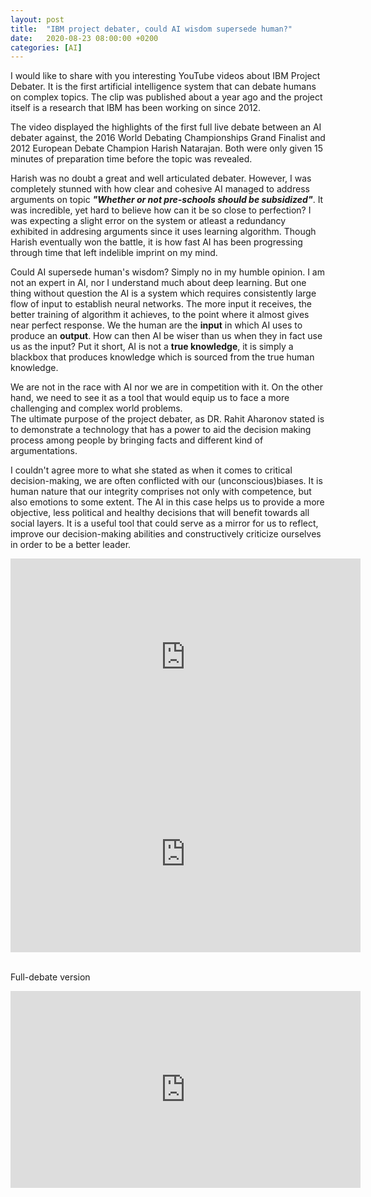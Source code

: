 ```yaml
---
layout: post
title:  "IBM project debater, could AI wisdom supersede human?"
date:   2020-08-23 08:00:00 +0200
categories: [AI]
---
```

I would like to share with you interesting YouTube videos about IBM Project Debater. It is the first artificial intelligence system that can debate humans on complex topics. The clip was published about a year ago and the project itself is a research that IBM has been working on since 2012.

The video displayed the highlights of the first full live debate between an AI debater against, the 2016 World Debating Championships Grand Finalist and 2012 European Debate Champion Harish Natarajan. Both were only given 15 minutes of preparation time before the topic was revealed.

Harish was no doubt a great and well articulated debater. However, I was completely stunned with how clear and cohesive AI managed to address arguments on topic ***"Whether or not pre-schools should be subsidized"***. It was incredible, yet hard to believe how can it be so close to perfection? I was expecting a slight error on the system or atleast a redundancy exhibited in addresing arguments since it uses learning algorithm. Though Harish eventually won the battle, it is how fast AI has been progressing through time that left indelible imprint on my mind.

Could AI supersede human's wisdom? Simply no in my humble opinion. 
I am not an expert in AI, nor I understand much about deep learning. But one thing without question the AI is a system which requires consistently large flow of input to establish neural networks. The more input it receives, the better training of algorithm it achieves, to the point where it almost gives near perfect response. 
We the human are the **input** in which AI uses to produce an **output**. 
How can then AI be wiser than us when they in fact use us as the input? Put it short, AI is not a **true knowledge**, it is simply a blackbox that produces knowledge which is sourced from the true human knowledge. 

We are not in the race with AI nor we are in competition with it. On the other hand, we need to see it as a tool that would equip us to face a more challenging and complex world problems.  
The ultimate purpose of the project debater, as DR. Rahit Aharonov stated is to demonstrate a technology that has a power to aid the decision making process among people by bringing facts and different kind of argumentations. 

I couldn't agree more to what she stated as when it comes to critical decision-making, we are often conflicted with our (unconscious)biases. It is human nature that our integrity comprises not only with competence, but also emotions to some extent. The AI in this case helps us to provide a more objective, less political and healthy decisions that will benefit towards all social layers. It is a useful tool that could serve as a mirror for us to reflect, improve our decision-making abilities and constructively criticize ourselves in order to be a better leader.

<iframe width="560" height="315" src="https://www.youtube.com/embed/koec1nnePAM" frameborder="0" allow="accelerometer; autoplay; encrypted-media; gyroscope; picture-in-picture" allowfullscreen></iframe>

<iframe width="560" height="315" src="https://www.youtube.com/embed/UeF_N1r91RQ" frameborder="0" allow="accelerometer; autoplay; encrypted-media; gyroscope; picture-in-picture" allowfullscreen></iframe>


<br/>Full-debate version
<iframe width="560" height="315" src="https://www.youtube.com/embed/3_yy0dnIc58" frameborder="0" allow="accelerometer; autoplay; encrypted-media; gyroscope; picture-in-picture" allowfullscreen></iframe>
